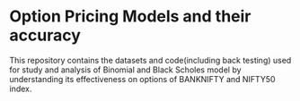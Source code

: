 # Option Pricing Models and their accuracy

This repository contains the datasets and code(including back testing) used for study and analysis of Binomial and Black Scholes model by understanding its effectiveness on options of BANKNIFTY and NIFTY50 index.
